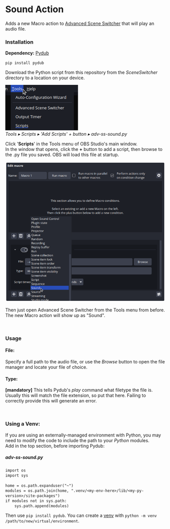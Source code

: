 # Sound Action
Adds a new Macro action to [Advanced Scene Switcher](https://github.com/WarmUpTill/SceneSwitcher) that will play an audio file.

### Installation
**Dependency:** [Pydub](https://github.com/jiaaro/pydub)

```
pip install pydub
```


Download the Python script from this repository from the _SceneSwitcher_ directory to a location on your device.

![OBS menu bar with 'Tools' menu open and cursor hovering over it. This image edit has the Scripts menu item text with a blue underline.](/SceneSwitcher/adv-ss-soundaction-1.png "OBS Tools Menu")  
*Tools &#9656; Scripts &#9656; 'Add Scripts' + button &#9656; adv-ss-sound.py*

Click '**Scripts**' in the Tools
menu of OBS Studio's main window.  
In the window that opens, click the **+** button to add a script, then browse to the .py file you saved. OBS will load this file at startup.

![OBS window for the Advanced Scene Switcher plugin, with added Macro Action 'Sound' highlighted in blue by mouse cursor.](/SceneSwitcher/adv-ss-soundaction-2.png "Advanced Scene Switcher")  

Then just open Advanced Scene Switcher from the Tools menu from before. The new Macro action will show up as "Sound".

<br>

### Usage
#### File:
Specify a full path to the audio file, or use the _Browse_ button to open the file manager and locate your file of choice.

#### Type: 
**[mandatory]** This tells Pydub's _play_ command what filetype the file is. Usually this will match the file extension, so put that here. Failing to correctly provide this will generate an error.

<br>

### Using a Venv:
If you are using an externally-managed environment with Python, you may need to modify the code to include the path to your _Python_ modules.  
Add in the top section, before importing Pydub:
##### adv-ss-sound.py

```
import os
import sys

home = os.path.expanduser("~")
modules = os.path.join(home, ".venv/<my-env-here>/lib/<my-py-version>/site-packages")
if modules not in sys.path:
    sys.path.append(modules)
```

Then use `pip install pydub`. You can create a [venv](https://docs.python.org/3/library/venv.html) with `python -m venv /path/to/new/virtual/environment`.